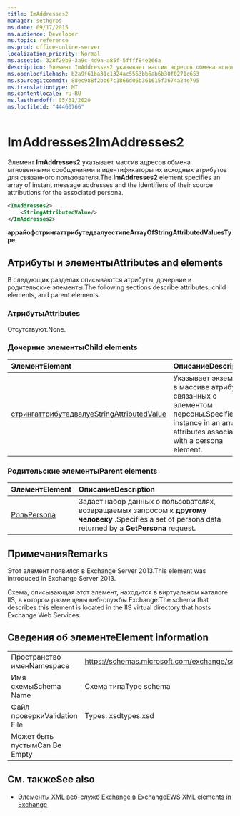 ```yaml
---
title: ImAddresses2
manager: sethgros
ms.date: 09/17/2015
ms.audience: Developer
ms.topic: reference
ms.prod: office-online-server
localization_priority: Normal
ms.assetid: 328f29b9-3a9c-4d9a-a85f-5ffff84e266a
description: Элемент ImAddresses2 указывает массив адресов обмена мгновенными сообщениями и идентификаторы их исходных атрибутов для связанного пользователя.
ms.openlocfilehash: b2a9f61ba31c1324ac5563bb6ab6b30f0271c653
ms.sourcegitcommit: 88ec988f2bb67c1866d06b361615f3674a24e795
ms.translationtype: MT
ms.contentlocale: ru-RU
ms.lasthandoff: 05/31/2020
ms.locfileid: "44460766"
---
```

# <a name="imaddresses2"></a><span data-ttu-id="f7391-103">ImAddresses2</span><span class="sxs-lookup"><span data-stu-id="f7391-103">ImAddresses2</span></span>

<span data-ttu-id="f7391-104">Элемент **ImAddresses2** указывает массив адресов обмена мгновенными сообщениями и идентификаторы их исходных атрибутов для связанного пользователя.</span><span class="sxs-lookup"><span data-stu-id="f7391-104">The **ImAddresses2** element specifies an array of instant message addresses and the identifiers of their source attributions for the associated persona.</span></span> 
  
```XML
<ImAddresses2>
    <StringAttributedValue/>
</ImAddresses2>
```

 <span data-ttu-id="f7391-105">**аррайофстрингаттрибутедвалуестипе**</span><span class="sxs-lookup"><span data-stu-id="f7391-105">**ArrayOfStringAttributedValuesType**</span></span>
## <a name="attributes-and-elements"></a><span data-ttu-id="f7391-106">Атрибуты и элементы</span><span class="sxs-lookup"><span data-stu-id="f7391-106">Attributes and elements</span></span>

<span data-ttu-id="f7391-107">В следующих разделах описываются атрибуты, дочерние и родительские элементы.</span><span class="sxs-lookup"><span data-stu-id="f7391-107">The following sections describe attributes, child elements, and parent elements.</span></span>
  
### <a name="attributes"></a><span data-ttu-id="f7391-108">Атрибуты</span><span class="sxs-lookup"><span data-stu-id="f7391-108">Attributes</span></span>

<span data-ttu-id="f7391-109">Отсутствуют.</span><span class="sxs-lookup"><span data-stu-id="f7391-109">None.</span></span>
  
### <a name="child-elements"></a><span data-ttu-id="f7391-110">Дочерние элементы</span><span class="sxs-lookup"><span data-stu-id="f7391-110">Child elements</span></span>

|<span data-ttu-id="f7391-111">**Элемент**</span><span class="sxs-lookup"><span data-stu-id="f7391-111">**Element**</span></span>|<span data-ttu-id="f7391-112">**Описание**</span><span class="sxs-lookup"><span data-stu-id="f7391-112">**Description**</span></span>|
|:-----|:-----|
|[<span data-ttu-id="f7391-113">стрингаттрибутедвалуе</span><span class="sxs-lookup"><span data-stu-id="f7391-113">StringAttributedValue</span></span>](stringattributedvalue.md) <br/> |<span data-ttu-id="f7391-114">Указывает экземпляр в массиве атрибутов, связанных с элементом персоны.</span><span class="sxs-lookup"><span data-stu-id="f7391-114">Specifies an instance in an array of attributes associated with a persona element.</span></span>  <br/> |
   
### <a name="parent-elements"></a><span data-ttu-id="f7391-115">Родительские элементы</span><span class="sxs-lookup"><span data-stu-id="f7391-115">Parent elements</span></span>

|<span data-ttu-id="f7391-116">**Элемент**</span><span class="sxs-lookup"><span data-stu-id="f7391-116">**Element**</span></span>|<span data-ttu-id="f7391-117">**Описание**</span><span class="sxs-lookup"><span data-stu-id="f7391-117">**Description**</span></span>|
|:-----|:-----|
|[<span data-ttu-id="f7391-118">Роль</span><span class="sxs-lookup"><span data-stu-id="f7391-118">Persona</span></span>](persona.md) <br/> |<span data-ttu-id="f7391-119">Задает набор данных о пользователях, возвращаемых запросом к **другому человеку** .</span><span class="sxs-lookup"><span data-stu-id="f7391-119">Specifies a set of persona data returned by a **GetPersona** request.</span></span>  <br/> |
   
## <a name="remarks"></a><span data-ttu-id="f7391-120">Примечания</span><span class="sxs-lookup"><span data-stu-id="f7391-120">Remarks</span></span>

<span data-ttu-id="f7391-121">Этот элемент появился в Exchange Server 2013.</span><span class="sxs-lookup"><span data-stu-id="f7391-121">This element was introduced in Exchange Server 2013.</span></span>
  
<span data-ttu-id="f7391-122">Схема, описывающая этот элемент, находится в виртуальном каталоге IIS, в котором размещены веб-службы Exchange.</span><span class="sxs-lookup"><span data-stu-id="f7391-122">The schema that describes this element is located in the IIS virtual directory that hosts Exchange Web Services.</span></span>
  
## <a name="element-information"></a><span data-ttu-id="f7391-123">Сведения об элементе</span><span class="sxs-lookup"><span data-stu-id="f7391-123">Element information</span></span>

|||
|:-----|:-----|
|<span data-ttu-id="f7391-124">Пространство имен</span><span class="sxs-lookup"><span data-stu-id="f7391-124">Namespace</span></span>  <br/> |https://schemas.microsoft.com/exchange/services/2006/types  <br/> |
|<span data-ttu-id="f7391-125">Имя схемы</span><span class="sxs-lookup"><span data-stu-id="f7391-125">Schema Name</span></span>  <br/> |<span data-ttu-id="f7391-126">Схема типа</span><span class="sxs-lookup"><span data-stu-id="f7391-126">Type schema</span></span>  <br/> |
|<span data-ttu-id="f7391-127">Файл проверки</span><span class="sxs-lookup"><span data-stu-id="f7391-127">Validation File</span></span>  <br/> |<span data-ttu-id="f7391-128">Types. xsd</span><span class="sxs-lookup"><span data-stu-id="f7391-128">types.xsd</span></span>  <br/> |
|<span data-ttu-id="f7391-129">Может быть пустым</span><span class="sxs-lookup"><span data-stu-id="f7391-129">Can Be Empty</span></span>  <br/> ||
   
## <a name="see-also"></a><span data-ttu-id="f7391-130">См. также</span><span class="sxs-lookup"><span data-stu-id="f7391-130">See also</span></span>



- [<span data-ttu-id="f7391-131">Элементы XML веб-служб Exchange в Exchange</span><span class="sxs-lookup"><span data-stu-id="f7391-131">EWS XML elements in Exchange</span></span>](ews-xml-elements-in-exchange.md)

